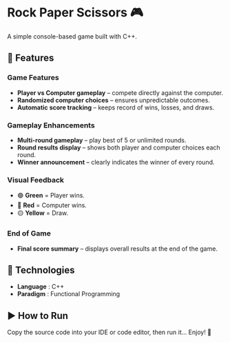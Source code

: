 # Rock Paper Scissors 🎮

A simple console-based game built with C++.

## 🚀 Features

### Game Features
- **Player vs Computer gameplay** – compete directly against the computer.  
- **Randomized computer choices** – ensures unpredictable outcomes.  
- **Automatic score tracking**    – keeps record of wins, losses, and draws.  

### Gameplay Enhancements
- **Multi-round gameplay**  – play best of 5 or unlimited rounds.  
- **Round results display** – shows both player and computer choices each round.  
- **Winner announcement**   – clearly indicates the winner of every round.  

### Visual Feedback
- 🟢 **Green**  = Player wins.  
- 🔴 **Red**    = Computer wins.  
- 🟡 **Yellow** = Draw.  

### End of Game
- **Final score summary** – displays overall results at the end of the game.  

## 🧠 Technologies
- **Language** : C++  
- **Paradigm** : Functional Programming  

## ▶️ How to Run
Copy the source code into your IDE or code editor, then run it... Enjoy! 🎉

